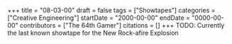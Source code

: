 +++
title = "08-03-00"
draft = false
tags = ["Showtapes"]
categories = ["Creative Engineering"]
startDate = "2000-00-00"
endDate = "0000-00-00"
contributors = ["The 64th Gamer"]
citations = []
+++
TODO:
Currently the last known showtape for the New Rock-afire Explosion
